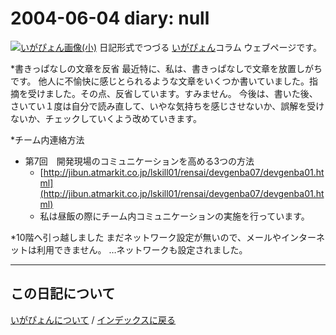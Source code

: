 2004-06-04 diary: null
=====================================================================================================
[![いがぴょん画像(小)](https://igapyon.github.io/diary/images/iga200306s.jpg "いがぴょん")](https://igapyon.github.io/diary/memo/memoigapyon.html) 日記形式でつづる [いがぴょん](https://igapyon.github.io/diary/memo/memoigapyon.html)コラム ウェブページです。

*書きっぱなしの文章を反省
最近特に、私は、書きっぱなしで文章を放置しがちです。
他人に不愉快に感じとられるような文章をいくつか書いていました。指摘を受けました。その点、反省しています。すみません。
今後は、書いた後、さいてい１度は自分で読み直して、いやな気持ちを感じさせないか、誤解を受けないか、チェックしていくよう改めていきます。

*チーム内連絡方法

* 第7回　開発現場のコミュニケーションを高める3つの方法
  * [http://jibun.atmarkit.co.jp/lskill01/rensai/devgenba07/devgenba01.html](http://jibun.atmarkit.co.jp/lskill01/rensai/devgenba07/devgenba01.html)
  * 私は昼飯の際にチーム内コミュニケーションの実施を行っています。



*10階へ引っ越しました
まだネットワーク設定が無いので、メールやインターネットは利用できません。
…ネットワークも設定されました。



----------------------------------------------------------------------------------------------------

## この日記について
[いがぴょんについて](https://igapyon.github.io/diary/memo/memoigapyon.html) / [インデックスに戻る](https://igapyon.github.io/diary/idxall.html)

